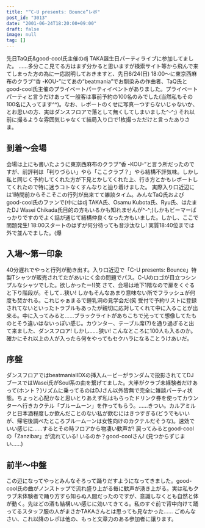 ```yaml
---
title: "“C-U presents: Bounce”レポ"
post_id: "3013"
date: "2001-06-24T18:20:00+09:00"
draft: false
image: null
tag: []
---
```



先日TaQ氏&good-cool氏主催のdj TAKA誕生日パーティライブに参加してました。 ……多分ここ見てる方はまず分かると思いますが検索サイト等から飛んで来てしまった方の為に一応説明しておきますと、先日6/24(日) 18:00～に東京西麻布のクラブ“香 -KOU-”にてあの“beatmania”でお馴染みの作曲者、TaQ氏とgood-cool氏主催のプライベートパーティイベントがありました。プライベートパーティと言うだけあって一般客は事前予約の100名のみでした(当然私もその100名に入ってます^^)。なお、レポートのくせに写真一つすらないじゃないか、とお思いの方、実はダンスフロアで落として無くしてしまいました^-^;) それ以前に撮るような雰囲気じゃなくて結局入り口で1枚撮っただけと言ったありさま。
## 到着～会場
会場は上にも書いたように東京西麻布のクラブ“香 -KOU-”と言う所だったのですが、前評判は「判りづらい」やら「ここクラブ？」やら結構不評気味。しかし私と同じく予約してくれた方が下見とかしてくれた上、行き方とかもレポートしてくれたので特に迷うコトなくすんなりと辿り着けました。 実際入り口近辺には1時間前からそこそこの行列が出来てて雑談タイム。みんなTaQ氏およびgood-cool氏のファンで(中にはdj TAKA氏、Osamu Kubota氏、Ryu氏、はたまたDJ Wasei Chikada氏目的の方もいるかも知れませんが^-^;)しかもビーマーばっかりですのでよく話が通じて結構仲良くなった方もいました。しかし、ここで問題発生! 18:00スタートのはずが何分待っても音沙汰なし! 実質18:40位までは外で並んでました。(爆
## 入場～第一印象
40分遅れでやっと行列が動き出す。入り口近辺で「C-U presents: Bounce」特製Tシャツが販売されてたがあいにく金の問題でパス。C-Uのロゴが目立つシンプルなシャツでした。欲しかったー!(笑 さて、会場は地下1階なので扉をくぐると下り階段が。そして…狭い! しかもそんなあまり意味ない所でフラッシュが何度も焚かれる。これじゃぁまるで鍾乳洞の見学会だ(笑 受付で予約リストに登録されてないといったトラブルもあったが親切に応対してくれて中に入ることが出来る。中に入ってみると……ブラックライトがあちこちで光ってて想像してたものとそう違いはないっぽい感じ。カウンター、テーブル席(?)を通り過ぎると出て来ました、ダンスフロア! しかし……狭い! こんなところに100人も入るのか。確かにそれ以上の人が入ったら何をやってもセクハラになることうけあいだ。
## 序盤
ダンスフロアではbeatmaniaIIDXの挿入ムービーがランダムで投影されててDJブースではWasei氏がSoul系の曲を繋げてました。大半がクラブ未経験者だけあって(ホント？)リズムに乗ってるのはDJさん以外皆無で完全に雑談パーティ状態。ちょっと心配かなと思いとりあえず私はもらったドリンク券を使ってカウンターへ行きカクテル「ブルームーン」を作ってもらう。……きつい。カルアミルクと日本酒程度しか飲んだことのない私が飲むにはきつすぎる(どうでもいいが、帰宅後調べたところブルームーンは女性向けのカクテルだそうな)。速効でいい感じに……するとその時フロアから物凄い歓声が! 戻ってみるとgood-coolの「Zanzibar」が流れている! いるのか？good-coolさん! (見つからずじまい……)
## 前半～中盤
この辺になってやっとみんなそろって踊りだすようになってきました。good-cool氏の曲がノンストップで流れ盛り上がる毎に歓声が湧き上がる。実は私もクラブ未体験者で踊り方すら知らぬ人間だったのですが、意識しなくとも自然と体が動く。先ほどの酒も結構いい感じに効いてきてる。私のすぐ前で背中向けて踊ってるスタッフ服の人がまさかTAKAさんとは思っても見なかった…… ごめんなさい、これ以降のレポは他の、もっと文章力のある参加者に譲ります。
